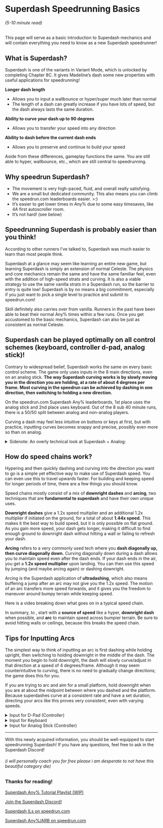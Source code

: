 # Superdash Speedrunning Basics
###### (5-10 minute read)

This page will serve as a basic introduction to Superdash mechanics and will contain everything you need to know as a new Superdash speedrunner!

## What is Superdash?
Superdash is one of the variants in Variant Mode, which is unlocked by completing Chapter 8C. 
It gives Madeline’s dash some new properties with useful applications for speedrunning!

**Longer dash length**
- Allows you to input a wallbounce or hyper/super much later than normal
- The length of a dash can greatly increase if you have lots of speed, but the dash always lasts the same duration.

**Ability to curve your dash up to 90 degrees**
- Allows you to transfer your speed into any direction

**Ability to dash before the current dash ends**
- Allows you to preserve and continue to build your speed

Aside from these differences, gameplay functions the same. You are still able to hyper, wallbounce, etc., which are still central to speedrunning.

## Why speedrun Superdash?
- The movement is very high-paced, fluid, and overall really satisfying.
- We are a small but dedicated community. This also means you can climb the speedrun.com leaderboards easier. >:)
- It’s easier to get lower times in Any% due to some easy timesaves, like 4A first autoscroller room.
- It’s not hard! (see below)

## Speedrunning Superdash is probably easier than you think!

According to other runners I’ve talked to, Superdash was much easier to learn than most people think.

Superdash at a glance may seem like learning an entire new game, but learning Superdash is simply an extension of normal Celeste. The physics and core mechanics remain the same and have the same familiar feel, even with the addition of high-speed strats and curving. It is also a viable strategy to use the same vanilla strats in a Superdash run, so the barrier to entry is quite low! Superdash is by no means a big commitment, especially if you just want to pick a single level to practice and submit to speedrun.com!

Skill definitely also carries over from vanilla. Runners in the past have been able to beat their normal Any% times within a few runs. Once you get accustomed to the basic mechanics, Superdash can also be just as consistent as normal Celeste.

## Superdash can be played optimally on all control schemes (keyboard, controller d-pad, analog stick)!

Contrary to widespread belief, Superdash works the same on every basic control scheme. The game only uses inputs in the 8 main directions, even on an analog stick. **The way Superdash curving works is by slowly moving you in the direction you are holding, at a rate of about 4 degrees per frame. Most curving in the speedrun can be achieved by dashing in one direction, then switching to holding a new direction.**

On the speedrun.com Superdash Any% leaderboards, 1st place uses the analog stick and 2nd place uses keyboard. Out of the 8 sub 40 minute runs, there is a 50/50 split between analog and non-analog players. 

Curving a dash may feel less intuitive on buttons or keys at first, but with practice, inputting curves becomes snappy and precise, possibly even more so than on analog.

<details>
<summary>Sidenote: An overly technical look at Superdash + Analog:</summary>
  
The only use of analog movement (besides feathers of course) in Superdash TASes is to do a reverse ultrahop 1 frame faster than normal. This is done by curving a left dash downward with a down input that is angled slightly right of directly downwards. This allows you to then curve right (because it is now within ~90 degrees of difference) while reversing the hyper, maintaining the ultrahop boost. By the way, reverse ultrahops are not even humanly viable. Analog is clearly broken for Superdash guys!!!

Here is the original explanation of how analog is used in TASing.

Basically, although the game converts analog directions to digital ones for movement, it checks for some properties of the dash separately in their original analog form. This is also the reason why the analog stick was capable of easy upwards demodashes before Update 1.4.0.0 introduced an in-game demo button, which now allows all control schemes to input easy upwards demodashes.
</details>

## How do speed chains work?
Hypering and then quickly dashing and curving into the direction you want to go is a simple yet effective way to make use of Superdash speed. You can even use this to travel upwards faster.  For building and keeping speed for longer periods of time, there are a few things you should know.

Speed chains mostly consist of a mix of **downright dashes** and **arcing**, two techniques that are **fundamental to superdash** and have their own unique uses.

**Downright dashes** give a 1.2x speed multiplier and an additional 1.2x multiplier if initiated on the ground, for a total of about **1.44x speed.** This makes it the best way to build speed, but it is only possible on flat ground. As you gain more speed, your dash gets longer, making it difficult to find enough ground to downright dash without hitting a wall or failing to refresh your dash.

**Arcing** refers to a very commonly used tech where you **dash diagonally up, then curve diagonally down.** Curving diagonally down during a dash allows you to maintain speed even after the dash ends. If your dash ends in the air, you get a **1.2x speed multiplier** upon landing. You can then use this speed by jumping (and maybe arcing again) or dashing downright. 

Arcing is the Superdash application of **ultradashing,** which also means buffering a jump after an arc may not give you the 1.2x speed. The motion of an arc transfers more speed forwards, and it gives you the freedom to maneuver around bumpy terrain while keeping speed. 

Here is a video breaking down what goes on in a typical speed chain.

In summary, to , start with a **source of speed** like a hyper, **downright dash** when possible, and **arc** to maintain speed across bumpier terrain. Be sure to avoid hitting walls or ceilings, because this breaks the speed chain.

## Tips for Inputting Arcs
The simplest way to think of inputting an arc is first dashing while holding upright, then switching to holding downright in the middle of the dash. The moment you begin to hold downright, the dash will slowly curve/adjust in that direction at a speed of 4 degrees/frame. Although it may seem counterintuitive to curving, there is no need to gradually change directions; the game does this for you. 

If you are trying to arc and aim for a small platform, hold downright when you are at about the midpoint between where you dashed and the platform. Because superdashes curve at a consistent rate and have a set duration, directing your arcs like this proves very consistent, even with varying speeds.

<details>
<summary>Input for D-Pad (Controller)</summary>
Hold upright, let go of up while continuing to hold right, then roll the thumb downward to hit down as well
</details>

<details>
<summary>Input for Keyboard</summary>
Hold upright, continue to hold right, and move the middle finger from up to down.
</details>

<details>
<summary>Input for Analog Stick (Controller)</summary>
Perform a quick quarter-circle motion from upright to downright. Superdashes do not use analog angles, so there is no need to move the stick gradually.
</details>

***

With this newly acquired information, you should be well-equipped to start speedrunning Superdash! If you have any questions, feel free to ask in the Superdash Discord! 

###### (i will personally coach you for free please i am desperate to not have this beautiful category die)

### Thanks for reading!

[Superdash Any% Tutorial Playlist (WIP)]()

[Join the Superdash Discord!](https://discord.gg/ZGRt3bdMp2)

[Superdash ILs on speedrun.com](https://www.speedrun.com/celeste_category_extensions#Super_Dash)

[Superdash Any%/ARB on speedrun.com](https://www.speedrun.com/celeste_category_extensions/levels)




